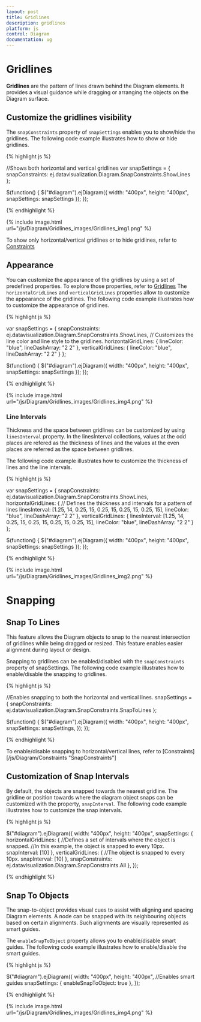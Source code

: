 ```yaml
---
layout: post
title: Gridlines
description: gridlines
platform: js
control: Diagram
documentation: ug
---
```


# Gridlines

**Gridlines** are the pattern of lines drawn behind the Diagram elements. It provides a visual guidance while dragging or arranging the objects on the Diagram surface.

## Customize the gridlines visibility

The `snapConstraints` property of `snapSettings` enables you to show/hide the gridlines. The following code example illustrates how to show or hide gridlines.

{% highlight js %}

//Shows both horizontal and vertical gridlines
var snapSettings = {
    snapConstraints: ej.datavisualization.Diagram.SnapConstraints.ShowLines
};

$(function() {
    $("#diagram").ejDiagram({
        width: "400px",
        height: "400px",
        snapSettings: snapSettings
    });
});

{% endhighlight %}

{% include image.html url="/js/Diagram/Gridlines_images/Gridlines_img1.png" %}

To show only horizontal/vertical gridlines or to hide gridlines, refer to [Constraints](/js/Diagram/Constraints "snapConstraints")

## Appearance

You can customize the appearance of the gridlines by using a set of predefined properties. To explore those properties,  refer to [Gridlines](/js/api/diagram "snapSettings:horizontalGridLines")
The `horizontalGridLines` and `verticalGridLines` properties allow to customize the appearance of the gridlines. The following code example illustrates how to customize the appearance of gridlines.

{% highlight js %}

var snapSettings = {
    snapConstraints: ej.datavisualization.Diagram.SnapConstraints.ShowLines,
    // Customizes the line color and line style to the gridlines.
    horizontalGridLines: {
        lineColor: "blue",
        lineDashArray: "2  2"
    },
    verticalGridLines: {
        lineColor: "blue",
        lineDashArray: "2  2"
    }
};

$(function() {
    $("#diagram").ejDiagram({
        width: "400px",
        height: "400px",
        snapSettings: snapSettings
    });
});

{% endhighlight %}

{% include image.html url="/js/Diagram/Gridlines_images/Gridlines_img4.png" %}

### Line Intervals

Thickness and the space between gridlines can be customized by using `linesInterval` property. In the linesInterval collections, values at the odd places are refered as the thickness of lines and the values at the even places are referred as the space between gridlines.

The following code example illustrates how to customize the thickness of lines and the line intervals.

{% highlight js %}

var snapSettings = {
    snapConstraints: ej.datavisualization.Diagram.SnapConstraints.ShowLines,
    horizontalGridLines: {
        // Defines the thickness and intervals for a pattern of lines
        linesInterval: [1.25, 14, 0.25, 15, 0.25, 15, 0.25, 15, 0.25, 15],
        lineColor: "blue",
        lineDashArray: "2  2"
    },
    verticalGridLines: {
        linesInterval: [1.25, 14, 0.25, 15, 0.25, 15, 0.25, 15, 0.25, 15],
        lineColor: "blue",
        lineDashArray: "2  2"
    }
};

$(function() {
    $("#diagram").ejDiagram({
        width: "400px",
        height: "400px",
        snapSettings: snapSettings
    });
});

{% endhighlight %}

{% include image.html url="/js/Diagram/Gridlines_images/Gridlines_img2.png" %}

# Snapping

## Snap To Lines

This feature allows the Diagram objects to snap to the nearest intersection of gridlines while being dragged or resized. This feature enables easier alignment during layout or design.

Snapping to gridlines can be enabled/disabled with the `snapConstraints` property of snapSettings. The following code example illustrates how to enable/disable the snapping to gridlines.

{% highlight js %}

//Enables snapping to both the horizontal and vertical lines.
snapSettings = {
    snapConstraints: ej.datavisualization.Diagram.SnapConstraints.SnapToLines
};

$(function() {
    $("#diagram").ejDiagram({
        width: "400px",
        height: "400px",
        snapSettings: snapSettings,
    });
});

{% endhighlight %}

To enable/disable snapping to horizontal/vertical lines, refer to [Constraints] [/js/Diagram/Constraints "SnapConstraints"]

## Customization of Snap Intervals    

By default, the objects are snapped towards the nearest gridline. The gridline or position towards where the diagram object snaps can be customized with the property, `snapInterval`. The following code example illustrates how to customize the snap intervals.

{% highlight js %}

$("#diagram").ejDiagram({
    width: "400px",
    height: "400px",
    snapSettings: {
        horizontalGridLines: {
            //Defines a set of intervals where the object is snapped. 
            //In this example, the object is snapped to every 10px.
            snapInterval: [10]
        },
        verticalGridLines: {
            //The object is snapped to every 10px.
            snapInterval: [10]
        },
        snapConstraints: ej.datavisualization.Diagram.SnapConstraints.All
    },
});

{% endhighlight %}

## Snap To Objects

The snap-to-object provides visual cues to assist with aligning and spacing Diagram elements. A node can be snapped with its neighbouring objects based on certain alignments. Such alignments are visually represented as smart guides. 

The `enableSnapToObject` property allows you to enable/disable smart guides. The following code example illustrates how to enable/disable the smart guides.

{% highlight js %}

$("#diagram").ejDiagram({
    width: "400px",
    height: "400px",
    //Enables smart guides
    snapSettings: {
        enableSnapToObject: true
    },
});

{% endhighlight %}

{% include image.html url="/js/Diagram/Gridlines_images/Gridlines_img4.png" %}

